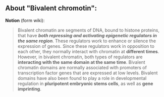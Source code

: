 ## About "Bivalent chromotin":
**Notion** (form wiki):
> Bivalent chromatin are segments of DNA, bound to histone proteins, that have _**both repressing and activating epigenetic regulators in the same region**_. These regulators work to enhance or silence the expression of genes. Since these regulators work in opposition to each other, they normally interact with chromatin at **different times**. However, in bivalent chromatin, both types of regulators are **interacting with the same domain at the same time**. Bivalent chromatin domains are normally associated with promoters of transcription factor genes that are expressed at low levels. Bivalent domains have also been found to play a role in developmental regulation in **pluripotent embryonic stems cells**, as well as **gene imprinting**.

